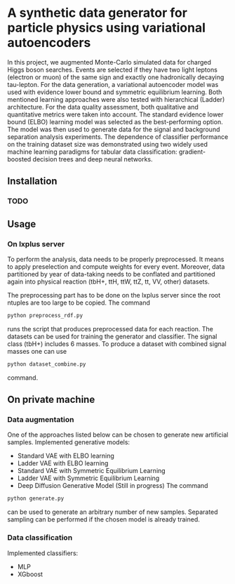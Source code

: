 # A synthetic data generator for particle physics using variational autoencoders
  In this project, we augmented Monte-Carlo simulated data for charged Higgs boson searches. Events are selected if they have two light leptons (electron or muon) of the same sign and exactly one hadronically decaying tau-lepton. For the data generation, a variational autoencoder model was used with evidence lower bound and symmetric equilibrium learning. Both mentioned learning approaches were also tested with hierarchical (Ladder) architecture. For the data quality assessment, both qualitative and quantitative metrics were taken into account. The standard evidence lower bound (ELBO) learning model was selected as the best-performing option. The model was then used to generate data for the signal and background separation analysis experiments. The dependence of classifier performance on the training dataset size was demonstrated using two widely used machine learning paradigms for tabular data classification: gradient-boosted decision trees and deep neural networks.


## Installation
### TODO


## Usage
### On lxplus server
  To perform the analysis, data needs to be properly preprocessed. It means to apply preselection and compute weights for every event. Moreover, data partitioned by year of data-taking needs to be conflated and partitioned again into physical reaction (tbH+, ttH, ttW, ttZ, tt, VV, other) datasets.     

The preprocessing part has to be done on the lxplus server since the root ntuples are too large to be copied. The command
```python
python preprocess_rdf.py
```
runs the script that produces preprocessed data for each reaction. The datasets can be used for training the generator and classifier. The signal class (tbH+) includes 6 masses. To produce a dataset with combined signal masses one can use
```python
python dataset_combine.py
```
command.

## On private machine


### Data augmentation
One of the approaches listed below can be chosen to generate new artificial samples.
Implemented generative models:
  -  Standard VAE with ELBO learning
  -  Ladder VAE with ELBO learning
  -  Standard VAE with Symmetric Equilibrium Learning
  -  Ladder VAE with Symmetric Equilibrium Learning
  -  Deep Diffusion Generative Model (Still in progress) 
The command
```python
python generate.py
```
can be used to generate an arbitrary number of new samples. Separated sampling can be performed if the chosen model is already trained. 
### Data classification
Implemented classifiers:
 - MLP
 - XGboost

